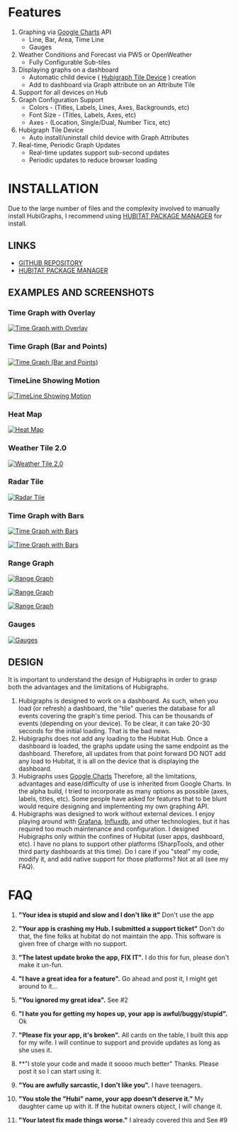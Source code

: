 # Features
1. Graphing via [Google Charts](https://developers.google.com/chart) API
    - Line, Bar, Area, Time Line
    - Gauges
2. Weather Conditions and Forecast via PWS or OpenWeather
    - Fully Configurable Sub-tiles
3. Displaying graphs on a dashboard
    - Automatic child device ( [Hubigraph Tile Device](https://github.com/tchoward/Hubitat/blob/master/hubigraph_tile.groovy) ) creation
    - Add to dashboard via Graph attribute on an Attribute Tile
4. Support for all devices on Hub
5. Graph Configuration Support
    - Colors - (Titles, Labels, Lines, Axes, Backgrounds, etc)
    - Font Size - (Titles, Labels, Axes, etc)
    - Axes - (Location, Single/Dual, Number Tics, etc)
6. Hubigraph Tile Device
    - Auto install/uninstall child device with Graph Attributes
7. Real-time, Periodic Graph Updates
    - Real-time updates support sub-second updates
    - Periodic updates to reduce browser loading

# INSTALLATION
Due to the large number of files and the complexity involved to manually install HubiGraphs, I recommend using [HUBITAT PACKAGE MANAGER](https://community.hubitat.com/t/beta-hubitat-package-manager/38016) for install.

## LINKS
- [GITHUB REPOSITORY](https://github.com/tchoward/Hubitat)
- [HUBITAT PACKAGE MANAGER](https://community.hubitat.com/t/beta-hubitat-package-manager/38016)

## EXAMPLES AND SCREENSHOTS
### Time Graph with Overlay
[![Time Graph with Overlay](https://community.hubitat.com/uploads/default/optimized/3X/4/c/4c400721082e8bf7dbe140dfc03f0b82dacb26e4_2_1380x912.jpeg "Time Graph with Overlay")](https://community.hubitat.com/uploads/default/original/3X/4/c/4c400721082e8bf7dbe140dfc03f0b82dacb26e4.jpeg)

### Time Graph (Bar and Points)
[![Time Graph (Bar and Points)](https://community.hubitat.com/uploads/default/optimized/3X/c/3/c3afed7a04f92b5b02eedb384d6aa2bddf1de726_2_1380x894.jpeg "Time Graph (Bar and Points)")](https://community.hubitat.com/uploads/default/original/3X/c/3/c3afed7a04f92b5b02eedb384d6aa2bddf1de726.jpeg)

### TimeLine Showing Motion
[![TimeLine Showing Motion](https://community.hubitat.com/uploads/default/optimized/3X/6/8/68e6208fffc8730510eeb3e4919dbbc7f7f064f5_2_1380x776.jpeg "TimeLine Showing Motion")](https://community.hubitat.com/uploads/default/original/3X/6/8/68e6208fffc8730510eeb3e4919dbbc7f7f064f5.jpeg)

### Heat Map
[![Heat Map](https://community.hubitat.com/uploads/default/original/3X/2/6/26e485929235e743c1a39778c409e43b856ad8c5.jpeg "Heat Map")](https://community.hubitat.com/uploads/default/original/3X/2/6/26e485929235e743c1a39778c409e43b856ad8c5.jpeg)

### Weather Tile 2.0
[![Weather Tile 2.0](https://community.hubitat.com/uploads/default/optimized/3X/a/6/a6428c650f4ed26494bd058d60ecc3448242ff0b_2_864x1000.jpeg "Weather Tile 2.0")](https://community.hubitat.com/uploads/default/original/3X/a/6/a6428c650f4ed26494bd058d60ecc3448242ff0b.jpeg)

### Radar Tile
[![Radar Tile](https://community.hubitat.com/uploads/default/original/3X/1/f/1f744ec7fbef685484045a9cc8365f19bf99761c.jpeg "Radar Tile")](https://community.hubitat.com/uploads/default/original/3X/1/f/1f744ec7fbef685484045a9cc8365f19bf99761c.jpeg)

### Time Graph with Bars
[![Time Graph with Bars](https://community.hubitat.com/uploads/default/original/3X/b/0/b075a5a2421e23127953dd771b585062fe6d4c36.jpeg "Time Graph with Bars")](https://community.hubitat.com/uploads/default/original/3X/b/0/b075a5a2421e23127953dd771b585062fe6d4c36.jpeg)

[![Time Graph with Bars](https://community.hubitat.com/uploads/default/optimized/3X/f/c/fcac0a34ed34c948fc9a588095150ee63ad070f9_2_990x1000.jpeg "Time Graph with Bars")](https://community.hubitat.com/uploads/default/original/3X/f/c/fcac0a34ed34c948fc9a588095150ee63ad070f9.jpeg)

### Range Graph
[![Range Graph](https://community.hubitat.com/uploads/default/optimized/3X/5/f/5f6317b6a91a45749c3d9dc82ffef6d1ebb450f6_2_1150x1000.jpeg "Range Graph")](https://community.hubitat.com/uploads/default/original/3X/5/f/5f6317b6a91a45749c3d9dc82ffef6d1ebb450f6.jpeg)

[![Range Graph](https://community.hubitat.com/uploads/default/original/3X/e/1/e1697477a4b66e667b1d293f03cb1007a9ddf4bc.jpeg "Range Graph")](https://community.hubitat.com/uploads/default/original/3X/e/1/e1697477a4b66e667b1d293f03cb1007a9ddf4bc.jpeg)

[![Range Graph](https://community.hubitat.com/uploads/default/optimized/3X/c/d/cd6dce86f8ac8f9abb57c7628cfc1aab3bc4d17f_2_1380x808.jpeg "Range Graph")](https://community.hubitat.com/uploads/default/original/3X/c/d/cd6dce86f8ac8f9abb57c7628cfc1aab3bc4d17f.jpeg)

### Gauges
[![Gauges](https://community.hubitat.com/uploads/default/original/3X/6/f/6f3936597ac2867531feb6f216f9667ec55e378d.jpeg "Gauges")](https://community.hubitat.com/uploads/default/original/3X/6/f/6f3936597ac2867531feb6f216f9667ec55e378d.jpeg)

## DESIGN
It is important to understand the design of Hubigraphs in order to grasp both the advantages and the limitations of Hubigraphs.

1. Hubigraphs is designed to work on a dashboard. As such, when you load (or refresh) a dashboard, the "tile" queries the database for all events covering the graph's time period. This can be thousands of events (depending on your device). To be clear, it can take 20-30 seconds for the initial loading. That is the bad news.
2. Hubigraphs does not add any loading to the Hubitat Hub. Once a dashboard is loaded, the graphs update using the same endpoint as the dashboard. Therefore, all updates from that point forward DO NOT add any load to Hubitat, it is all on the device that is displaying the dashboard.
3. Hubigraphs uses [Google Charts](https://developers.google.com/chart) Therefore, all the limitations, advantages and ease/difficulty of use is inherited from Google Charts. In the alpha build, I tried to incorporate as many options as possible (axes, labels, titles, etc). Some people have asked for features that to be blunt would require designing and implementing my own graphing API.
4. Hubigraphs was designed to work without external devices. I enjoy playing around with [Grafana](https://grafana.com/), [Influxdb](https://www.influxdata.com/), and other technologies, but it has required too much maintenance and configuration. I designed Hubigraphs only within the confines of Hubitat (user apps, dashboard, etc). I have no plans to support other platforms (SharpTools, and other third party dashboards at this time). Do I care if you "steal" my code, modify it, and add native support for those platforms? Not at all (see my FAQ).

# FAQ
1. **"Your idea is stupid and slow and I don't like it"**
Don't use the app

2. **"Your app is crashing my Hub. I submitted a support ticket"**
Don't do that, the fine folks at hubitat do not maintain the app. This software is given free of charge with no support.

3. **"The latest update broke the app, FIX IT".** 
I do this for fun, please don't make it un-fun.

4. **"I have a great idea for a feature".** 
Go ahead and post it, I might get around to it...

5. **"You ignored my great idea".**
See #2

6. **"I hate you for getting my hopes up, your app is awful/buggy/stupid".**
Ok

7. **"Please fix your app, it's broken".**
All cards on the table, I built this app for my wife. I will continue to support and provide updates as long as she uses it.

8. **"I stole your code and made it soooo much better" Thanks. Please post it so I can start using it.

9. **"You are awfully sarcastic, I don't like you".** 
I have teenagers.

10. **"You stole the "Hubi" name, your app doesn't deserve it."** 
My daughter came up with it. If the hubitat owners object, I will change it.

11. **"Your latest fix made things worse."** 
I already covered this and See #9
